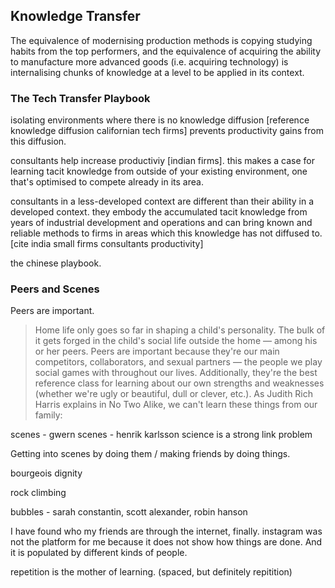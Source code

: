 ## Knowledge Transfer

The equivalence of modernising production methods is copying studying habits from the top performers, and the equivalence of acquiring the ability to manufacture more advanced goods (i.e. acquiring technology) is internalising chunks of knowledge at a level to be applied in its context.

### The Tech Transfer Playbook

isolating environments where there is no knowledge diffusion [reference knowledge diffusion californian tech firms] prevents productivity gains from this diffusion.

consultants help increase productiviy [indian firms]. this makes a case for learning tacit knowledge from outside of your existing environment, one that's optimised to compete already in its area.

consultants in a less-developed context are different than their ability in a developed context. they embody the accumulated tacit knowledge from years of industrial development and operations and can bring known and reliable methods to firms in areas which this knowledge has not diffused to. [cite india small firms consultants productivity]

the chinese playbook.


### Peers and Scenes

Peers are important.

> Home life only goes so far in shaping a child's personality. The bulk of it gets forged in the child's social life outside the home — among his or her peers. Peers are important because they're our main competitors, collaborators, and sexual partners — the people we play social games with throughout our lives. Additionally, they're the best reference class for learning about our own strengths and weaknesses (whether we're ugly or beautiful, dull or clever, etc.). As Judith Rich Harris explains in No Two Alike, we can't learn these things from our family:

scenes - gwern
scenes - henrik karlsson
science is a strong link problem

Getting into scenes by doing them / making friends by doing things.

bourgeois dignity

rock climbing

bubbles - sarah constantin, scott alexander, robin hanson


I have found who my friends are through the internet, finally. instagram was not the platform for me because it does not show how things are done. And it is populated by different kinds of people.


repetition is the mother of learning. (spaced, but definitely repitition)
